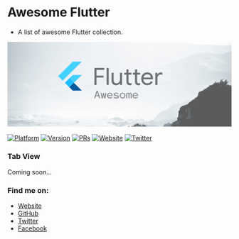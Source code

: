 # Awesome Flutter

- A list of awesome Flutter collection. 

![Awesome Flutter](assets/banner.png)

[![Platform](https://img.shields.io/badge/platform-iOS%20%7C%20Android%20%7C%20Web%20%7C%20Desktop-red.svg)](https://flutter.dev)
[![Version](http://img.shields.io/badge/version-1.17.5-green.svg?style=flat)](https://github.com/CodePassion-dev/awesome-flutter)
[![PRs](https://img.shields.io/badge/PRs-welcome-teal.svg)](https://github.com/CodePassion-dev/awesome-flutter/pulls)
[![Website](https://img.shields.io/badge/Website-codepassion.dev-yellow.svg)](https://codepassion.dev)
[![Twitter](https://img.shields.io/badge/twitter-@duonghominhhuy-blue.svg?style=flat)](http://twitter.com/duonghominhhuy)

### Tab View

Coming soon...

### Find me on:

- [Website](https://codepassion.dev)
- [GitHub](https://github.com/duonghominhhuy)
- [Twitter](https://twitter.com/duonghominhhuy)
- [Facebook](https://www.facebook.com/codepassion.dev)



